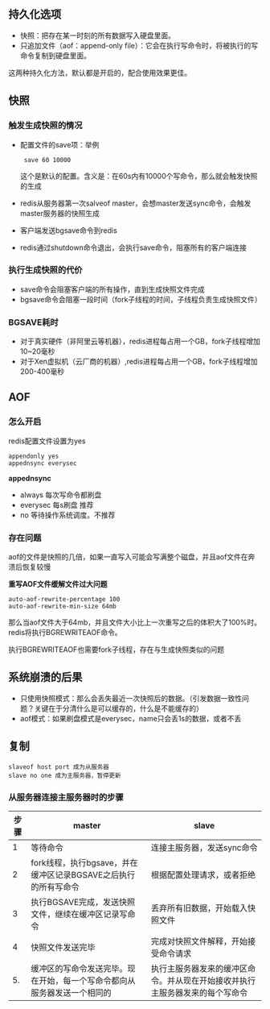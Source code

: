 ## 持久化选项

- 快照：把存在某一时刻的所有数据写入硬盘里面。
- 只追加文件（aof：append-only file）：它会在执行写命令时，将被执行的写命令复制到硬盘里面。



这两种持久化方法，默认都是开启的，配合使用效果更佳。



## 快照

### 触发生成快照的情况

- 配置文件的save项：举例

  ```
   save 60 10000
  ```

   这个是默认的配置。含义是：在60s内有10000个写命令，那么就会触发快照的生成

- redis从服务器第一次salveof master，会想master发送sync命令，会触发master服务器的快照生成

- 客户端发送bgsave命令到redis

- redis通过shutdown命令退出，会执行save命令，阻塞所有的客户端连接

### 执行生成快照的代价

- save命令会阻塞客户端的所有操作，直到生成快照文件完成
- bgsave命令会阻塞一段时间（fork子线程的时间，子线程负责生成快照文件）

### BGSAVE耗时

- 对于真实硬件（非阿里云等机器），redis进程每占用一个GB，fork子线程增加10~20毫秒
- 对于Xen虚拟机（云厂商的机器）,redis进程每占用一个GB，fork子线程增加200-400毫秒



## AOF

### 怎么开启

redis配置文件设置为yes

```
appendonly yes
appednsync everysec
```

**appednsync**

- always 每次写命令都刷盘
- everysec 每s刷盘 推荐
- no 等待操作系统调度。不推荐

### 存在问题

aof的文件是快照的几倍，如果一直写入可能会写满整个磁盘，并且aof文件在奔溃后恢复较慢

**重写AOF文件缓解文件过大问题**

```
auto-aof-rewrite-percentage 100
auto-aof-rewrite-min-size 64mb
```

那么当aof文件大于64mb，并且文件大小比上一次重写之后的体积大了100%时。redis将执行BGREWRITEAOF命令。

执行BGREWRITEAOF也需要fork子线程，存在与生成快照类似的问题

## 系统崩溃的后果

- 只使用快照模式：那么会丢失最近一次快照后的数据。（引发数据一致性问题？关键在于分清什么是可以缓存的，什么是不能缓存的）
- aof模式：如果刷盘模式是everysec，name只会丢1s的数据，或者不丢



## 复制

```
slaveof host port 成为从服务器
slave no one 成为主服务器，暂停更新
```



### 从服务器连接主服务器时的步骤

| 步骤 | master                                                       | slave                                                        |
| ---- | ------------------------------------------------------------ | ------------------------------------------------------------ |
| 1    | 等待命令                                                     | 连接主服务器，发送sync命令                                   |
| 2    | fork线程，执行bgsave，并在缓冲区记录BGSAVE之后执行的所有写命令 | 根据配置处理请求，或者拒绝                                   |
| 3    | 执行BGSAVE完成，发送快照文件，继续在缓冲区记录写命令         | 丢弃所有旧数据，开始载入快照文件                             |
| 4    | 快照文件发送完毕                                             | 完成对快照文件解释，开始接受命令请求                         |
| 5.   | 缓冲区的写命令发送完毕。现在开始，每一个写命令都向从服务器发送一个相同的 | 执行主服务器发来的缓冲区命令。并从现在开始接收并执行主服务器发来的每个写命令 |

